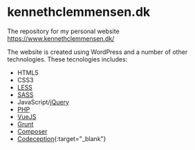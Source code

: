 # kennethclemmensen.dk

The repository for my personal website https://www.kennethclemmensen.dk/

The website is created using WordPress and a number of other technologies.
These tecnologies includes:
* HTML5
* CSS3
* [LESS](http://lesscss.org/)
* [SASS](http://sass-lang.com/)
* JavaScript/[jQuery](http://jquery.com/)
* [PHP](http://php.net/)
* [VueJS](https://vuejs.org/)
* [Grunt](https://gruntjs.com/)
* [Composer](https://getcomposer.org/)
* [Codeception](http://codeception.com/){:target="_blank"}